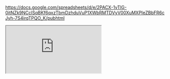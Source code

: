 https://docs.google.com/spreadsheets/d/e/2PACX-1vTlG-0itNZk9NCcISqBKf6qxzTbmDzhduVuP1XWbRMTDVyV00XuMXPIeZBbFR6cJyh-7S4irqTPQO_K/pubhtml
<iframe src="https://docs.google.com/spreadsheets/d/e/2PACX-1vTlG-0itNZk9NCcISqBKf6qxzTbmDzhduVuP1XWbRMTDVyV00XuMXPIeZBbFR6cJyh-7S4irqTPQO_K/pubhtml?widget=true&amp;headers=false"></iframe>

